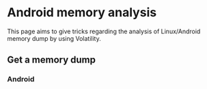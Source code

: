 # Android memory analysis
This page aims to give tricks regarding the analysis of Linux/Android memory dump by using Volatility.
## Get a memory dump
### Android
